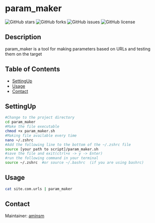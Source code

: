 # param_maker

![GitHub stars](https://img.shields.io/github/stars/amins-m/Hunt)
![GitHub forks](https://img.shields.io/github/forks/amins-m/Hunt)
![GitHub issues](https://img.shields.io/github/issues/amins-m/Hunt)
![GitHub license](https://img.shields.io/github/license/amins-m/Hunt)

## Description
param_maker is a tool for making parameters based on URLs and testing them on the target 

## Table of Contents
- [SettingUp](#SettingUp)
- [Usage](#usage)
- [Contact](#contact)

## SettingUp
```sh
#Change to the project directory
cd param_maker
#Make the file executable 
chmod +x param_maker.sh
#Making file available every time
nano ~/.zshrc
#Add the following line to the bottom of the ~/.zshrc file 
source [your path to script]/param_maker.sh
#save the file and exit(ctrl+x -> y -> Enter)
#run the following command in your terminal
source ~/.zshrc  #or source ~/.bashrc  (if you are using bashrc)
```

## Usage
```sh
cat site.com.urls | param_maker
```

## Contact
Maintainer: [aminsm](https://github.com/amins-m)  


